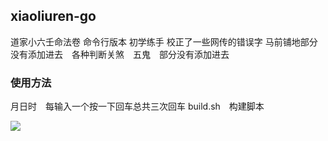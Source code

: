 ## xiaoliuren-go

道家小六壬命法卷 命令行版本 初学练手
校正了一些网传的错误字
马前铺地部分没有添加进去　各种判断关煞　五鬼　部分没有添加进去

### 使用方法
月日时　每输入一个按一下回车总共三次回车
build.sh　构建脚本

![](https://github.com/Aquarian-Age/xiaoliuren-go/blob/master/DSC03813.JPG)


